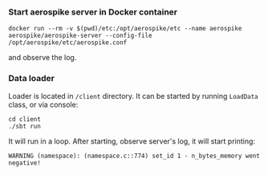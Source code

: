 ### Start aerospike server in Docker container
```
docker run --rm -v $(pwd)/etc:/opt/aerospike/etc --name aerospike aerospike/aerospike-server --config-file /opt/aerospike/etc/aerospike.conf
```
and observe the log.
### Data loader
Loader is located in `/client` directory. It can be started by running `LoadData` class, or via console:
```
cd client
./sbt run
```
It will run in a loop. After starting, observe server's log, it will start printing:
```
WARNING (namespace): (namespace.c::774) set_id 1 - n_bytes_memory went negative!
```
